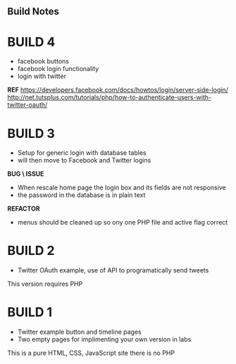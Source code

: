 ## Build Notes

BUILD 4
===============

- facebook buttons
- facebook login functionality
- login with twitter

__REF__
https://developers.facebook.com/docs/howtos/login/server-side-login/
http://net.tutsplus.com/tutorials/php/how-to-authenticate-users-with-twitter-oauth/


BUILD 3
===============

- Setup for generic login with database tables
- will then move to Facebook and Twitter logins

__BUG \ ISSUE__
- When rescale home page the login box and its fields are not responsive
- the password in the database is in plain text

__REFACTOR__
- menus should be cleaned up so ony one PHP file and active flag correct

BUILD 2
===============

- Twitter OAuth example, use of API to programatically send tweets

This version requires PHP

BUILD 1
===============

- Twitter example button and timeline pages
- Two empty pages for implimenting your own version in labs

This is a pure HTML, CSS, JavaScript site there is no PHP

